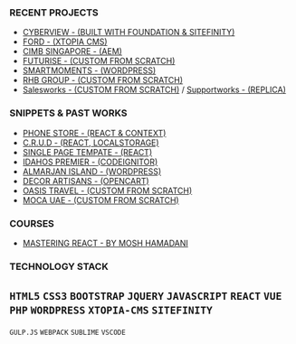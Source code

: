 
### RECENT PROJECTS

-  [CYBERVIEW - (BUILT WITH FOUNDATION & SITEFINITY)](http://cyberview.com.my/)  
-  [FORD - (XTOPIA CMS)](https://www.sdacford.com.my/)  
-  [CIMB SINGAPORE - (AEM)](https://www.cimbbank.com.sg/en/personal/index.html)  
-  [FUTURISE - (CUSTOM FROM SCRATCH)](http://futurise.com.my/)
-  [SMARTMOMENTS - (WORDPRESS)](https://smartmoments.com.my/)
-  [RHB GROUP - (CUSTOM FROM SCRATCH)](https://art-and-dalvik-alliance-bizsmart.netlify.com/_sitemap.html)
-  [Salesworks - (CUSTOM FROM SCRATCH)](https://art-and-dalvik-salesworks.netlify.com/) / [Supportworks - (REPLICA)](https://art-and-dalvik-supportworks.netlify.com/)

### SNIPPETS & PAST WORKS

-  [PHONE STORE - (REACT & CONTEXT)](https://phonestore-reactjs.netlify.com/)
-  [C.R.U.D - (REACT, LOCALSTORAGE)](https://todo-crud-react.netlify.com/)
-  [SINGLE PAGE TEMPATE - (REACT)](https://singlepagetemplate.netlify.com/)
-  [IDAHOS PREMIER - (CODEIGNITOR)](http://www.quickrealtor.com/)
-  [ALMARJAN ISLAND - (WORDPRESS)](http://almarjanisland.com/)
-  [DECOR ARTISANS - (OPENCART)](http://decorartisans.com/rent-a-bouquet)
-  [OASIS TRAVEL - (CUSTOM FROM SCRATCH)](https://www.oasistraveluae.com/)
-  [MOCA UAE - (CUSTOM FROM SCRATCH)](http://mocauae.ae/)

### COURSES
-  [MASTERING REACT - BY MOSH HAMADANI](https://codewithmosh.com/p/mastering-react)

### TECHNOLOGY STACK

`HTML5` `CSS3` `BOOTSTRAP` `JQUERY` `JAVASCRIPT` 
`REACT` `VUE` `PHP` `WORDPRESS` `XTOPIA-CMS` `SITEFINITY`
--------------------------------
`GULP.JS` `WEBPACK` `SUBLIME` `VSCODE`





